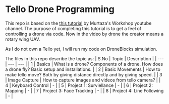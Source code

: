 # Tello Drone Programming 

This repo is based on the [this tutorial](https://youtu.be/LmEcyQnfpDA?si=Usu-OyuNNst9qtV9) by Murtaza's Workshop youtube channel. The purpose of completing this tutorial is to get a feel of controlling a drone via code. Now in the video by drone the creator means a rotary wing UAV.

As I do not own a Tello yet, I will run my code on DroneBlocks simulation.

The files in this repo describe the topic as:
| S.No | Topic | Description |
| --- | --- | --- |
| 1 | Basics | What is a drone? Components of a drone. How does a drone fly? Basic setup and installations. |
| 2 | Basic Movements | How to make tello move? Both by giving distance directly and by giving speed. |
| 3 | Image Capture | How to capture images and videos from tello camera? |
| 4 | Keyboard Control | - |
| 5 | Project 1: Surviellance | - |
| 6 | Project 2: Mapping | - |
| 7 | Project 3: Face Tracking | - |
| 8 | Project 4: Line Following | - |

